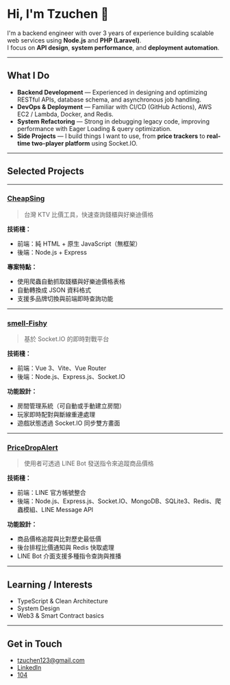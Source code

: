# Hi, I'm Tzuchen 👋

I'm a backend engineer with over 3 years of experience building scalable web services using **Node.js** and **PHP (Laravel)**.  
I focus on **API design**, **system performance**, and **deployment automation**.

---

## What I Do

- **Backend Development** — Experienced in designing and optimizing RESTful APIs, database schema, and asynchronous job handling.
- **DevOps & Deployment** — Familiar with CI/CD (GitHub Actions), AWS EC2 / Lambda, Docker, and Redis.
- **System Refactoring** — Strong in debugging legacy code, improving performance with Eager Loading & query optimization.
- **Side Projects** — I build things I want to use, from **price trackers** to **real-time two-player platform** using Socket.IO.

---

## Selected Projects

---

### [CheapSing](https://github.com/tzuchen123/CheapSing)

> 台灣 KTV 比價工具，快速查詢錢櫃與好樂迪價格

**技術棧：**  
- 前端：純 HTML + 原生 JavaScript（無框架）  
- 後端：Node.js + Express

**專案特點：**  
- 使用爬蟲自動抓取錢櫃與好樂迪價格表格  
- 自動轉換成 JSON 資料格式  
- 支援多品牌切換與前端即時查詢功能

---

### [smell-Fishy](https://github.com/tzuchen123/smell-Fishy)

> 基於 Socket.IO 的即時對戰平台

**技術棧：**  
- 前端：Vue 3、Vite、Vue Router  
- 後端：Node.js、Express.js、Socket.IO

**功能設計：**  
- 房間管理系統（可自動或手動建立房間）  
- 玩家即時配對與斷線重連處理  
- 遊戲狀態透過 Socket.IO 同步雙方畫面

---

### [PriceDropAlert](https://github.com/tzuchen123/PriceDropAlert)

> 使用者可透過 LINE Bot 發送指令來追蹤商品價格

**技術棧：**  
- 前端：LINE 官方帳號整合  
- 後端：Node.js、Express.js、Socket.IO、MongoDB、SQLite3、Redis、爬蟲模組、LINE Message API

**功能設計：**  
- 商品價格追蹤與比對歷史最低價  
- 後台排程比價通知與 Redis 快取處理  
- LINE Bot 介面支援多種指令查詢與推播
  
---

## Learning / Interests

- TypeScript & Clean Architecture
- System Design 
- Web3 & Smart Contract basics 

---

## Get in Touch

- tzuchen123@gmail.com  
- [LinkedIn](www.linkedin.com/in/tzu-chen-chuang-a156ab13b)  
- [104](https://pda.104.com.tw/profile/share/a5i4TmhgmKCKwjIvf9f6hPeavzHkRdbF)  


